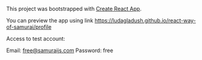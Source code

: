 This project was bootstrapped with [Create React App](https://github.com/facebook/create-react-app).

You can preview the app using link https://ludagladush.github.io/react-way-of-samurai/profile

Access to test account: 

Email: free@samuraijs.com
Password: free
